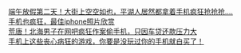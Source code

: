   
[端午放假第二天！大街上空空如也，平湖人居然都拿着手机疯狂抢抢抢....](http://www.dianyue.me/archives/151/xon6vrvyccslmvqn/)  
[手机也疯狂，最佳iphone照片欣赏](http://www.dianyue.me/archives/936/wia3t2ruh8q3plqu/)  
[荒唐！北海男子在网吧疯狂作案偷手机，只因车贷还款压力大](http://www.dianyue.me/archives/883/9url6m8cdflkab86/)  
[手机上这些丧心病狂的游戏，你要是没玩过你的手机就白买了！](http://www.dianyue.me/archives/444/o38xv40lvvz29nxx/)